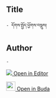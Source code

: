 ## Title
	- དོགས་སྤྱོད་ཕྱོགས་བསྡུས།

## Author
	- 



[<img src="https://img.icons8.com/color/25/000000/edit-property.png"> Open in Editor](http://editor.openpecha.org/P010739)

[<img width="25" src="https://library.bdrc.io/icons/BUDA-small.svg"> Open in Buda](https://library.bdrc.io/show/bdr:IE0OPP010739)
